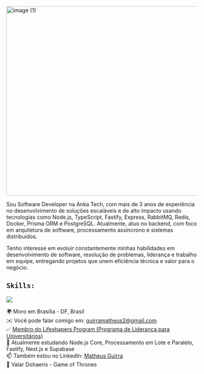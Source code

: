 
<img width="1500" height="500" alt="image (1)" src="https://github.com/user-attachments/assets/376823bc-eabc-4254-a1c2-06b44c72957b" />


Sou Software Developer na Anka Tech, com mais de 3 anos de experiência no desenvolvimento de soluções escaláveis e de alto impacto usando tecnologias como Node.js, TypeScript, Fastify, Express, RabbitMQ, Redis, Docker, Prisma ORM e PostgreSQL.
Atualmente, atuo no backend, com foco em arquitetura de software, processamento assíncrono e sistemas distribuídos.

Tenho interesse em evoluir constantemente minhas habilidades em desenvolvimento de software, resolução de problemas, liderança e trabalho em equipe, entregando projetos que unem eficiência técnica e valor para o negócio.

## **`Skills:`**
<p align="start">
    <img src="https://www.aikonbox.com.br/icons?i=javascript,typescript,nodejs,rabbitmq,expressjs,fastify,nextjs,docker,prisma&t=60" />
</p>

🌍 Moro em Brasília - DF, Brasil <br>
✉️ Você pode falar comigo em: guirramatheus2@gmail.com <br>
✅ <a href="https://www.instagram.com/lifeshapersbrasil/">Membro do Lifeshapers Program (Programa de Liderança para Universitários)</a> <br>
🌱 Atualmente estudando Node.js Core, Processamento em Lote e Paralelo, Fastify, Next.js e Supabase <br>
📫 Também estou no LinkedIn: <a href="https://www.linkedin.com/in/matheus-guirra/">Matheus Guirra</a> <br>
👀 Valar Dohaeris - Game of Thrones



<!---
guirra-byte/guirra-byte is a ✨ special ✨ repository because its `README.md` (this file) appears on your GitHub profile.
You can click the Preview link to take a look at your changes.

div
--->
